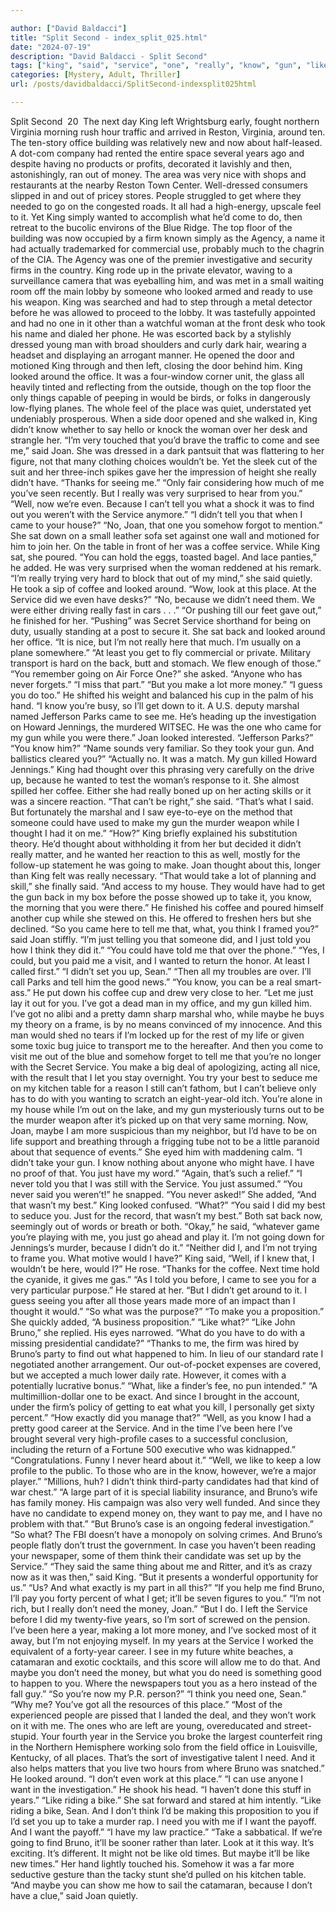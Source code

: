 ```yaml
---

author: ["David Baldacci"]
title: "Split Second - index_split_025.html"
date: "2024-07-19"
description: "David Baldacci - Split Second"
tags: ["king", "said", "service", "one", "really", "know", "gun", "like", "bruno", "get", "looked", "joan", "need", "around", "year", "money", "would", "well", "coffee", "think", "office", "back", "tell", "came", "sat"]
categories: [Mystery, Adult, Thriller]
url: /posts/davidbaldacci/SplitSecond-indexsplit025html

---
```



Split Second
		 20 
The next day King left Wrightsburg early, fought northern Virginia morning rush hour traffic and arrived in Reston, Virginia, around ten. The ten-story office building was relatively new and now about half-leased. A dot-com company had rented the entire space several years ago and despite having no products or profits, decorated it lavishly and then, astonishingly, ran out of money. The area was very nice with shops and restaurants at the nearby Reston Town Center. Well-dressed consumers slipped in and out of pricey stores. People struggled to get where they needed to go on the congested roads. It all had a high-energy, upscale feel to it. Yet King simply wanted to accomplish what he’d come to do, then retreat to the bucolic environs of the Blue Ridge.
The top floor of the building was now occupied by a firm known simply as the Agency, a name it had actually trademarked for commercial use, probably much to the chagrin of the CIA. The Agency was one of the premier investigative and security firms in the country. King rode up in the private elevator, waving to a surveillance camera that was eyeballing him, and was met in a small waiting room off the main lobby by someone who looked armed and ready to use his weapon. King was searched and had to step through a metal detector before he was allowed to proceed to the lobby. It was tastefully appointed and had no one in it other than a watchful woman at the front desk who took his name and dialed her phone.
He was escorted back by a stylishly dressed young man with broad shoulders and curly dark hair, wearing a headset and displaying an arrogant manner. He opened the door and motioned King through and then left, closing the door behind him. King looked around the office. It was a four-window corner unit, the glass all heavily tinted and reflecting from the outside, though on the top floor the only things capable of peeping in would be birds, or folks in dangerously low-flying planes. The whole feel of the place was quiet, understated yet undeniably prosperous.
When a side door opened and she walked in, King didn’t know whether to say hello or knock the woman over her desk and strangle her.
“I’m very touched that you’d brave the traffic to come and see me,” said Joan. She was dressed in a dark pantsuit that was flattering to her figure, not that many clothing choices wouldn’t be. Yet the sleek cut of the suit and her three-inch spikes gave her the impression of height she really didn’t have.
“Thanks for seeing me.”
“Only fair considering how much of me you’ve seen recently. But I really was very surprised to hear from you.”
“Well, now we’re even. Because I can’t tell you what a shock it was to find out you weren’t with the Service anymore.”
“I didn’t tell you that when I came to your house?”
“No, Joan, that one you somehow forgot to mention.”
She sat down on a small leather sofa set against one wall and motioned for him to join her. On the table in front of her was a coffee service. While King sat, she poured.
“You can hold the eggs, toasted bagel. And lace panties,” he added. He was very surprised when the woman reddened at his remark.
“I’m really trying very hard to block that out of my mind,” she said quietly.
He took a sip of coffee and looked around. “Wow, look at this place. At the Service did we even have desks?”
“No, because we didn’t need them. We were either driving really fast in cars . . .”
“Or pushing till our feet gave out,” he finished for her. “Pushing” was Secret Service shorthand for being on duty, usually standing at a post to secure it.
She sat back and looked around her office. “It is nice, but I’m not really here that much. I’m usually on a plane somewhere.”
“At least you get to fly commercial or private. Military transport is hard on the back, butt and stomach. We flew enough of those.”
“You remember going on Air Force One?” she asked.
“Anyone who has never forgets.”
“I miss that part.”
“But you make a lot more money.”
“I guess you do too.”
He shifted his weight and balanced his cup in the palm of his hand. “I know you’re busy, so I’ll get down to it. A U.S. deputy marshal named Jefferson Parks came to see me. He’s heading up the investigation on Howard Jennings, the murdered WITSEC. He was the one who came for my gun while you were there.”
Joan looked interested. “Jefferson Parks?”
“You know him?”
“Name sounds very familiar. So they took your gun. And ballistics cleared you?”
“Actually no. It was a match. My gun killed Howard Jennings.”
King had thought over this phrasing very carefully on the drive up, because he wanted to test the woman’s response to it. She almost spilled her coffee. Either she had really boned up on her acting skills or it was a sincere reaction.
“That can’t be right,” she said.
“That’s what I said. But fortunately the marshal and I saw eye-to-eye on the method that someone could have used to make my gun the murder weapon while I thought I had it on me.”
“How?”
King briefly explained his substitution theory. He’d thought about withholding it from her but decided it didn’t really matter, and he wanted her reaction to this as well, mostly for the follow-up statement he was going to make.
Joan thought about this, longer than King felt was really necessary.
“That would take a lot of planning and skill,” she finally said.
“And access to my house. They would have had to get the gun back in my box before the posse showed up to take it, you know, the morning that you were there.”
He finished his coffee and poured himself another cup while she stewed on this. He offered to freshen hers but she declined.
“So you came here to tell me that, what, you think I framed you?” said Joan stiffly.
“I’m just telling you that someone did, and I just told you how I think they did it.”
“You could have told me that over the phone.”
“Yes, I could, but you paid me a visit, and I wanted to return the honor. At least I called first.”
“I didn’t set you up, Sean.”
“Then all my troubles are over. I’ll call Parks and tell him the good news.”
“You know, you can be a real smart-ass.”
He put down his coffee cup and drew very close to her. “Let me just lay it out for you. I’ve got a dead man in my office, and my gun killed him. I’ve got no alibi and a pretty damn sharp marshal who, while maybe he buys my theory on a frame, is by no means convinced of my innocence. And this man would shed no tears if I’m locked up for the rest of my life or given some toxic bug juice to transport me to the hereafter. And then you come to visit me out of the blue and somehow forget to tell me that you’re no longer with the Secret Service. You make a big deal of apologizing, acting all nice, with the result that I let you stay overnight. You try your best to seduce me on my kitchen table for a reason I still can’t fathom, but I can’t believe only has to do with you wanting to scratch an eight-year-old itch. You’re alone in my house while I’m out on the lake, and my gun mysteriously turns out to be the murder weapon after it’s picked up on that very same morning. Now, Joan, maybe I am more suspicious than my neighbor, but I’d have to be on life support and breathing through a frigging tube not to be a little paranoid about that sequence of events.”
She eyed him with maddening calm. “I didn’t take your gun. I know nothing about anyone who might have. I have no proof of that. You just have my word.”
“Again, that’s such a relief.”
“I never told you that I was still with the Service. You just assumed.”
“You never said you weren’t!” he snapped.
“You never asked!” She added, “And that wasn’t my best.”
King looked confused. “What?”
“You said I did my best to seduce you. Just for the record, that wasn’t my best.”
Both sat back now, seemingly out of words or breath or both.
“Okay,” he said, “whatever game you’re playing with me, you just go ahead and play it. I’m not going down for Jennings’s murder, because I didn’t do it.”
“Neither did I, and I’m not trying to frame you. What motive would I have?”
King said, “Well, if I knew that, I wouldn’t be here, would I?” He rose. “Thanks for the coffee. Next time hold the cyanide, it gives me gas.”
“As I told you before, I came to see you for a very particular purpose.” He stared at her. “But I didn’t get around to it. I guess seeing you after all those years made more of an impact than I thought it would.”
“So what was the purpose?”
“To make you a proposition.” She quickly added, “A business proposition.”
“Like what?”
“Like John Bruno,” she replied.
His eyes narrowed. “What do you have to do with a missing presidential candidate?”
“Thanks to me, the firm was hired by Bruno’s party to find out what happened to him. In lieu of our standard rate I negotiated another arrangement. Our out-of-pocket expenses are covered, but we accepted a much lower daily rate. However, it comes with a potentially lucrative bonus.”
“What, like a finder’s fee, no pun intended.”
“A multimillion-dollar one to be exact. And since I brought in the account, under the firm’s policy of getting to eat what you kill, I personally get sixty percent.”
“How exactly did you manage that?”
“Well, as you know I had a pretty good career at the Service. And in the time I’ve been here I’ve brought several very high-profile cases to a successful conclusion, including the return of a Fortune 500 executive who was kidnapped.”
“Congratulations. Funny I never heard about it.”
“Well, we like to keep a low profile to the public. To those who are in the know, however, we’re a major player.”
“Millions, huh? I didn’t think third-party candidates had that kind of war chest.”
“A large part of it is special liability insurance, and Bruno’s wife has family money. His campaign was also very well funded. And since they have no candidate to expend money on, they want to pay me, and I have no problem with that.”
“But Bruno’s case is an ongoing federal investigation.”
“So what? The FBI doesn’t have a monopoly on solving crimes. And Bruno’s people flatly don’t trust the government. In case you haven’t been reading your newspaper, some of them think their candidate was set up by the Service.”
“They said the same thing about me and Ritter, and it’s as crazy now as it was then,” said King.
“But it presents a wonderful opportunity for us.”
“Us? And what exactly is my part in all this?”
“If you help me find Bruno, I’ll pay you forty percent of what I get; it’ll be seven figures to you.”
“I’m not rich, but I really don’t need the money, Joan.”
“But I do. I left the Service before I did my twenty-five years, so I’m sort of screwed on the pension. I’ve been here a year, making a lot more money, and I’ve socked most of it away, but I’m not enjoying myself. In my years at the Service I worked the equivalent of a forty-year career. I see in my future white beaches, a catamaran and exotic cocktails, and this score will allow me to do that. And maybe you don’t need the money, but what you do need is something good to happen to you. Where the newspapers tout you as a hero instead of the fall guy.”
“So you’re now my P.R. person?”
“I think you need one, Sean.”
“Why me? You’ve got all the resources of this place.”
“Most of the experienced people are pissed that I landed the deal, and they won’t work on it with me. The ones who are left are young, overeducated and street-stupid. Your fourth year in the Service you broke the largest counterfeit ring in the Northern Hemisphere working solo from the field office in Louisville, Kentucky, of all places. That’s the sort of investigative talent I need. And it also helps matters that you live two hours from where Bruno was snatched.”
He looked around. “I don’t even work at this place.”
“I can use anyone I want in the investigation.”
He shook his head. “I haven’t done this stuff in years.”
“Like riding a bike.” She sat forward and stared at him intently. “Like riding a bike, Sean. And I don’t think I’d be making this proposition to you if I’d set you up to take a murder rap. I need you with me if I want the payoff. And I want the payoff.”
“I have my law practice.”
“Take a sabbatical. If we’re going to find Bruno, it’ll be sooner rather than later. Look at it this way. It’s exciting. It’s different. It might not be like old times. But maybe it’ll be like new times.” Her hand lightly touched his. Somehow it was a far more seductive gesture than the tacky stunt she’d pulled on his kitchen table.
“And maybe you can show me how to sail the catamaran, because I don’t have a clue,” said Joan quietly.

